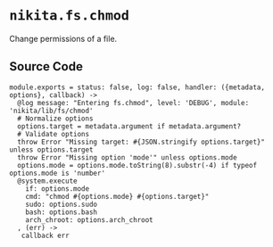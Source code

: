
# `nikita.fs.chmod`

Change permissions of a file.

## Source Code

    module.exports = status: false, log: false, handler: ({metadata, options}, callback) ->
      @log message: "Entering fs.chmod", level: 'DEBUG', module: 'nikita/lib/fs/chmod'
      # Normalize options
      options.target = metadata.argument if metadata.argument?
      # Validate options
      throw Error "Missing target: #{JSON.stringify options.target}" unless options.target
      throw Error "Missing option 'mode'" unless options.mode
      options.mode = options.mode.toString(8).substr(-4) if typeof options.mode is 'number'
      @system.execute
        if: options.mode
        cmd: "chmod #{options.mode} #{options.target}"
        sudo: options.sudo
        bash: options.bash
        arch_chroot: options.arch_chroot
      , (err) ->
       callback err
